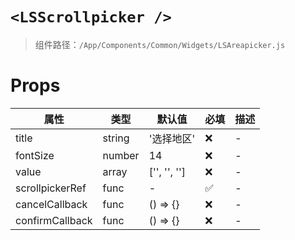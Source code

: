 # `<LSScrollpicker />`

> 组件路径：`/App/Components/Common/Widgets/LSAreapicker.js`

# Props

| 属性            | 类型   | 默认值       | 必填 | 描述 |
| --------------- | ------ | ------------ | ---- | ---- |
| title           | string | '选择地区'   | ❌   | -    |
| fontSize        | number | 14           | ❌   | -    |
| value           | array  | ['', '', ''] | ❌   | -    |
| scrollpickerRef | func   | -            | ✅   | -    |
| cancelCallback  | func   | () => {}     | ❌   | -    |
| confirmCallback | func   | () => {}     | ❌   | -    |
